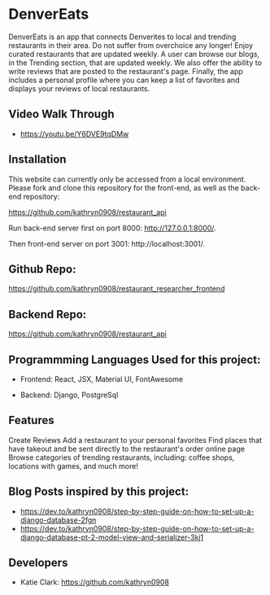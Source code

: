 # DenverEats 

DenverEats is an app that connects Denverites to local and trending restaurants in their area. Do not suffer from overchoice any longer! Enjoy curated restaurants that are updated weekly. A user can browse our blogs, in the Trending section, that are updated weekly. We also offer the ability to write reviews that are posted to the restaurant's page. Finally, the app includes a personal profile where you can keep a list of favorites and displays your reviews of local restaurants.

## Video Walk Through

- https://youtu.be/Y6DVE9tqDMw

## Installation
This website can currently only be accessed from a local environment. Please fork and clone this repository for the front-end, as well as the back-end repository:

https://github.com/kathryn0908/restaurant_api

Run back-end server first on port 8000: http://127.0.0.1:8000/.

Then front-end server on port 3001: http://localhost:3001/.

## Github Repo:
https://github.com/kathryn0908/restaurant_researcher_frontend

## Backend Repo: 
https://github.com/kathryn0908/restaurant_api

## Programmming Languages Used for this project:

-   Frontend: React, JSX, Material UI, FontAwesome

-   Backend: Django, PostgreSql

## Features

Create Reviews
Add a restaurant to your personal favorites
Find places that have takeout and be sent directly to the restaurant's order online page
Browse categories of trending restaurants, including: coffee shops, locations with games, and much more!

## Blog Posts inspired by this project:
- https://dev.to/kathryn0908/step-by-step-guide-on-how-to-set-up-a-django-database-2fgn
- https://dev.to/kathryn0908/step-by-step-guide-on-how-to-set-up-a-django-database-pt-2-model-view-and-serializer-3kj1

## Developers

- Katie Clark: https://github.com/kathryn0908




